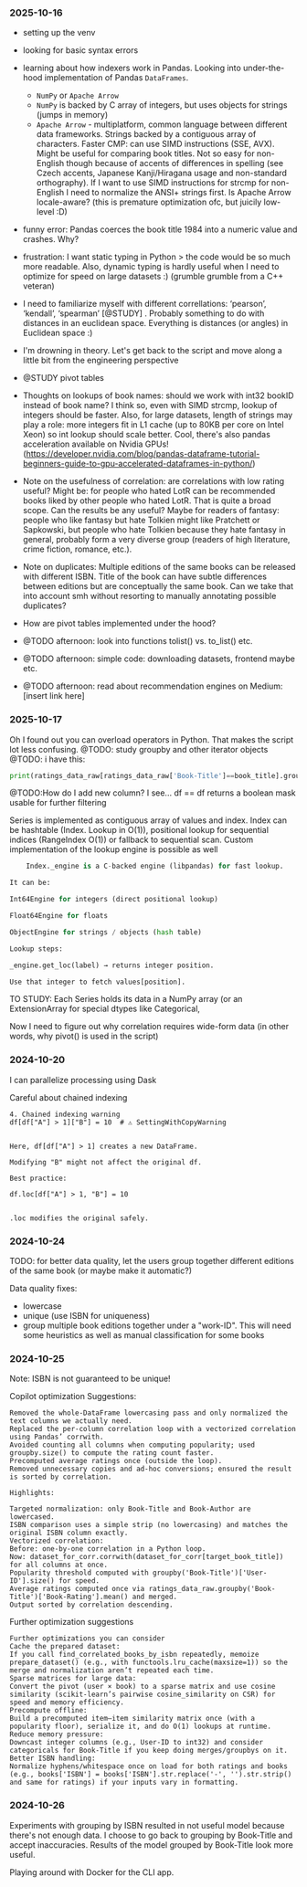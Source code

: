### 2025-10-16
- setting up the venv
- looking for basic syntax errors
- learning about how indexers work in Pandas. Looking into under-the-hood implementation of Pandas ``DataFrames``.
    - ``NumPy`` or ``Apache Arrow``
    - ``NumPy`` is backed by C array of integers, but uses objects for strings (jumps in memory)
    - ``Apache Arrow`` - multiplatform, common language between different data frameworks. Strings backed by a contiguous array of characters. Faster CMP: can use SIMD instructions (SSE, AVX). Might be useful for comparing book titles. Not so easy for non-English though because of accents of differences in spelling (see Czech accents, Japanese Kanji/Hiragana usage and non-standard orthography). If I want to use SIMD instructions for strcmp for non-English I need to normalize the ANSI+ strings first. Is Apache Arrow locale-aware? (this is premature optimization ofc, but juicily low-level :D)
- funny error: Pandas coerces the book title 1984 into a numeric value and crashes. Why?
- frustration: I want static typing in Python > the code would be so much more readable. Also, dynamic typing is hardly useful when I need to optimize for speed on large datasets :) (grumble grumble from a C++ veteran)
- I need to familiarize myself with different correllations: ‘pearson’, ‘kendall’, ‘spearman’ [@STUDY] . Probably something to do with distances in an euclidean space. Everything is distances (or angles) in Euclidean space :)
- I'm drowning in theory. Let's get back to the script and move along a little bit from the engineering perspective
- @STUDY pivot tables
- Thoughts on lookups of book names: should we work with int32 bookID instead of book name? I think so, even with SIMD strcmp, lookup of integers should be faster. Also, for large datasets, length of strings may play a role: more integers fit in L1 cache (up to 80KB per core on Intel Xeon) so int lookup should scale better.
Cool, there's also pandas acceleration available on Nvidia GPUs! (https://developer.nvidia.com/blog/pandas-dataframe-tutorial-beginners-guide-to-gpu-accelerated-dataframes-in-python/)
- Note on the usefulness of correlation:  are correlations with low rating useful? Might be: for people who hated LotR can be recommended books liked by other people who hated LotR. That is quite a broad scope. Can the results be any useful? Maybe for readers of fantasy: 
people who like fantasy but hate Tolkien might like Pratchett or Sapkowski, but people who hate Tolkien because they hate fantasy in general, 
probably form a very diverse group (readers of high literature, crime fiction, romance, etc.).
- Note on duplicates: Multiple editions of the same books can be released with different ISBN. Title of the book can have subtle differences between editions but are conceptually the same book. Can we take that into account smh without resorting to manually annotating possible duplicates?
- How are pivot tables implemented under the hood?

- @TODO afternoon: look into functions tolist() vs. to_list() etc.
- @TODO afternoon: simple code: downloading datasets, frontend maybe etc. 
- @TODO afternoon: read about recommendation engines on Medium: [insert link here]


### 2025-10-17
Oh I found out you can overload operators in Python. That makes the script lot less confusing.
@TODO:  study groupby and other iterator objects
@TODO: i have this: 
```python
print(ratings_data_raw[ratings_data_raw['Book-Title']==book_title].groupby(ratings_data_raw['Book-Title'])['Book-Rating'].mean()) 
```
@TODO:How do I add new column?
I see... df == df returns a boolean mask usable for further filtering

Series is implemented as contiguous array of values and index. Index can be hashtable (Index. Lookup in O(1)), positional lookup for sequential indices (RangeIndex O(1)) or fallback to sequential scan. Custom implementation of the lookup engine is possible as well 
```python
    Index._engine is a C-backed engine (libpandas) for fast lookup.

It can be:

Int64Engine for integers (direct positional lookup)

Float64Engine for floats

ObjectEngine for strings / objects (hash table)

Lookup steps:

_engine.get_loc(label) → returns integer position.

Use that integer to fetch values[position].
``` 

TO STUDY: Each Series holds its data in a NumPy array (or an ExtensionArray for special dtypes like Categorical,

Now I need to figure out why correlation requires wide-form data (in other words, why pivot() is used in the script)

### 2024-10-20

I can parallelize processing using Dask

Careful about chained indexing
```
4. Chained indexing warning
df[df["A"] > 1]["B"] = 10  # ⚠ SettingWithCopyWarning


Here, df[df["A"] > 1] creates a new DataFrame.

Modifying "B" might not affect the original df.

Best practice:

df.loc[df["A"] > 1, "B"] = 10


.loc modifies the original safely.
```

### 2024-10-24
TODO: for better data quality, let the users group together different editions of the same book (or maybe make it automatic?)

Data quality fixes:
- lowercase
- unique (use ISBN for uniqueness)
- group multiple book editions together under a "work-ID". This will need some heuristics as well as manual classification for some books

### 2024-10-25
Note: ISBN is not guaranteed to be unique!

Copilot optimization Suggestions:
```
Removed the whole-DataFrame lowercasing pass and only normalized the text columns we actually need.
Replaced the per-column correlation loop with a vectorized correlation using Pandas’ corrwith.
Avoided counting all columns when computing popularity; used groupby.size() to compute the rating count faster.
Precomputed average ratings once (outside the loop).
Removed unnecessary copies and ad-hoc conversions; ensured the result is sorted by correlation.

Highlights:

Targeted normalization: only Book-Title and Book-Author are lowercased.
ISBN comparison uses a simple strip (no lowercasing) and matches the original ISBN column exactly.
Vectorized correlation:
Before: one-by-one correlation in a Python loop.
Now: dataset_for_corr.corrwith(dataset_for_corr[target_book_title]) for all columns at once.
Popularity threshold computed with groupby('Book-Title')['User-ID'].size() for speed.
Average ratings computed once via ratings_data_raw.groupby('Book-Title')['Book-Rating'].mean() and merged.
Output sorted by correlation descending.
```

Further optimization suggestions
```
Further optimizations you can consider
Cache the prepared dataset:
If you call find_correlated_books_by_isbn repeatedly, memoize prepare_dataset() (e.g., with functools.lru_cache(maxsize=1)) so the merge and normalization aren’t repeated each time.
Sparse matrices for large data:
Convert the pivot (user × book) to a sparse matrix and use cosine similarity (scikit-learn’s pairwise cosine_similarity on CSR) for speed and memory efficiency.
Precompute offline:
Build a precomputed item–item similarity matrix once (with a popularity floor), serialize it, and do O(1) lookups at runtime.
Reduce memory pressure:
Downcast integer columns (e.g., User-ID to int32) and consider categoricals for Book-Title if you keep doing merges/groupbys on it.
Better ISBN handling:
Normalize hyphens/whitespace once on load for both ratings and books (e.g., books['ISBN'] = books['ISBN'].str.replace('-', '').str.strip() and same for ratings) if your inputs vary in formatting.
```

### 2024-10-26
Experiments with grouping by ISBN resulted in not useful model because there's not enough data.
I choose to go back to grouping by Book-Title and accept inaccuracies.
Results of the model grouped by Book-Title look more useful.

Playing around with Docker for the CLI app.